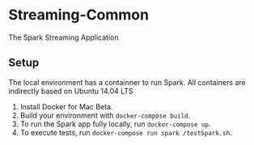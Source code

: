 # Streaming-Common
The Spark Streaming Application
## Setup
The local environment has a containner to run Spark. All containers are indirectly based on Ubuntu 14.04 LTS

1. Install Docker for Mac Beta.
1. Build your environment with `docker-compose build`.
1. To run the Spark app fully locally, run `docker-compose up`.
1. To execute tests, run `docker-compose run spark /testSpark.sh`.
